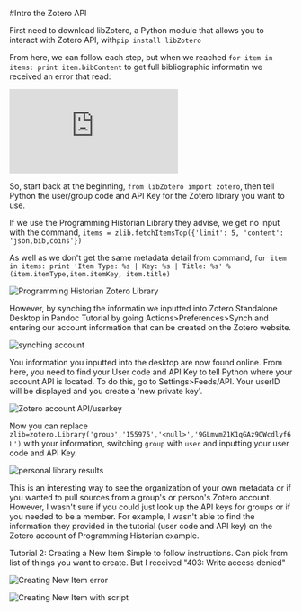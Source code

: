 #Intro the Zotero API

First need to download libZotero, a Python module that allows you to interact with Zotero API, with`pip install libZotero`

From here, we can follow each step, but when we reached `for item in items: print item.bibContent` to get full bibliographic informatin we received an error that read:

![unicode error](https://github.com/sarahollett/My-research-notebook/blob/master/IntrotheZoteroAPI.md)

So, start back at the beginning, `from libZotero import zotero`, then tell Python the user/group code and API Key for the Zotero library you want to use.

If we use the Programming Historian Library they advise, we get no input with the command, `items = zlib.fetchItemsTop({'limit': 5, 'content': 'json,bib,coins'})` 

As well as we don't get the same metadata detail from command, `for item in items:
print 'Item Type: %s | Key: %s | Title: %s' % (item.itemType,item.itemKey, item.title)`

![Programming Historian Zotero Library](https://drive.google.com/file/d/0ByTTKpFauSsSYk95VlN4VUVfUTA/view?usp=sharing)

However, by synching the informatin we inputted into Zotero Standalone Desktop in Pandoc Tutorial by going Actions>Preferences>Synch and entering our account information that can be created on the Zotero website.

![synching account](https://drive.google.com/file/d/0ByTTKpFauSsSdGRBQkhJVEJIWkU/view?usp=sharing)

You information you inputted into the desktop are now found online. From here, you need to find your User code and API Key to tell Python where your account API is located. To do this, go to Settings>Feeds/API. Your userID will be displayed and you create a 'new private key'.

![Zotero account API/userkey](https://drive.google.com/file/d/0ByTTKpFauSsSU2tMeXR3SGNBRUU/view?usp=sharing)

Now you can replace `zlib=zotero.Library('group','155975','<null>','9GLmvmZ1K1qGAz9QWcdlyf6L')` with your information, switching `group` with `user` and inputting your user code and API Key.

![personal library results](https://drive.google.com/file/d/0ByTTKpFauSsSQ0F4bU9kRmszQU0/view?usp=sharing)

This is an interesting way to see the organization of your own metadata or if you wanted to pull sources from a group's or person's Zotero account. However, I wasn't sure if you could just look up the API keys for groups or if you needed to be a member. For example, I wasn't able to find the information they provided in the tutorial (user code and API key) on the Zotero account of Programming Historian example. 

Tutorial 2: Creating a New Item
Simple to follow instructions. Can pick from list of things you want to create. But I received "403: Write access denied"

![Creating New Item error](https://drive.google.com/file/d/0ByTTKpFauSsSUHpUaEdYNTJwclk/view?usp=sharing)

![Creating New Item with script](https://drive.google.com/file/d/0ByTTKpFauSsSWFV2N2hvcXYzWFE/view?usp=sharing)

